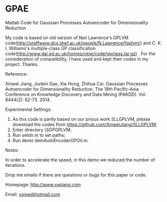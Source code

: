 # GPAE
Matlab Code for Gaussian Processes Autoencoder for Dimensionality Reduction


My code is based on old version of Neil Lawrence's GPLVM code(http://staffwww.dcs.shef.ac.uk/people/N.Lawrence/fgplvm/) and C. K. I. Williams's multiple-class GP classification code(http://www.dai.ed.ac.uk/homes/ckiw/code/gpclass.tar.gz) . For the consideration of compatibility, I have used and kept their codes in my project. Thanks.


Reference:

Xinwei Jiang, Junbin Gao, Xia Hong, Zhihua Cai. Gaussian Processes Autoencoder for Dimensionality Reduction. The 18th Pacific-Asia Conference on Knowledge Discovery and Data Mining (PAKDD). Vol. 8444(2): 62-73. 2014.


Experimental Settings:

1. As this code is partly based on our prious work SLLGPLVM, please download the codes from https://github.com/XinweiJiang/SLLGPLVM;
2. Enter directory \SGPGPLVM; 
3. Run setdir.m to set paths; 
4. Run demo demAutoEncoderGPOil.m.


Notes:

In order to accelerate the speed, in this demo we reduced the number of iterations.

Drop me emails if there are questions or bugs for this paper or code.

Homepage: http://www.xwjiang.com

Email: ysjxw@hotmail.com
